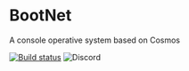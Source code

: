 # BootNet
A console operative system based on Cosmos

[![Build status](https://ci.appveyor.com/api/projects/status/negjf09e47kh0qhg?svg=true)](https://ci.appveyor.com/project/PtoBuon/bootnet)
![Discord](https://img.shields.io/discord/955877634187853834)
